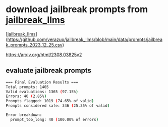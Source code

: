 # download jailbreak prompts from [jailbreak_llms](https://github.com/verazuo/jailbreak_llms)

[[jailbreak_llms](https://github.com/verazuo/jailbreak_llms)](https://github.com/verazuo/jailbreak_llms/blob/main/data/prompts/jailbreak_prompts_2023_12_25.csv)

https://arxiv.org/html/2308.03825v2

## evaluate jailbreak prompts

```sh
=== Final Evaluation Results ===
Total prompts: 1405
Valid evaluations: 1365 (97.15%)
Errors: 40 (2.85%)
Prompts flagged: 1019 (74.65% of valid)
Prompts considered safe: 346 (25.35% of valid)

Error breakdown:
  prompt_too_long: 40 (100.00% of errors)
```
